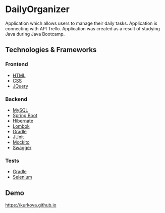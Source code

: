 # DailyOrganizer

Application which allows users to manage their daily tasks.
Application is connecting with API Trello. 
Application was created as a result of studying Java during Java Bootcamp. 

## Technologies & Frameworks

### Frontend
- [HTML]()
- [CSS]()
- [JQuery](https://jquery.com/)

### Backend
- [MySQL](https://www.mysql.com)
- [Spring Boot](https://spring.io/projects/spring-boot)
- [Hibernate](http://hibernate.org/)
- [Lombok](https://projectlombok.org/)
- [Gradle](https://gradle.org/)
- [JUnit](https://maven.apache.org/)
- [Mockito](http://site.mockito.org/)
- [Swagger](https://swagger.io/)

### Tests
- [Gradle](https://gradle.org/)
- [Selenium](https://www.seleniumhq.org/)

## Demo 
https://kurkova.github.io
